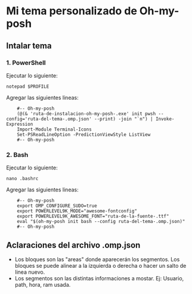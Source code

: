 # Mi tema personalizado de Oh-my-posh

## Intalar tema

### 1. PowerShell

Ejecutar lo siguiente:

`notepad $PROFILE`

Agregar las siguientes lineas:

        #-- Oh-my-posh
        (@(& 'ruta-de-instalacion-oh-my-posh-.exe' init pwsh --config='ruta-del-tema-.omp.json' --print) -join "`n") | Invoke-Expression
        Import-Module Terminal-Icons
        Set-PSReadLineOption -PredictionViewStyle ListView
        #-- Oh-my-posh

### 2. Bash

Ejecutar lo siguiente:

`nano .bashrc`

Agregar las siguientes lineas:

        #-- Oh-my-posh
        export OMP_CONFIGURE_SUDO=true
        export POWERLEVEL9K_MODE="awesome-fontconfig"
        export POWERLEVEL9K_AWESOME_FONT="ruta-de-la-fuente-.ttf"
        eval "$(oh-my-posh init bash --config ruta-del-tema-.omp.json)"
        #-- Oh-my-posh

## Aclaraciones del archivo .omp.json

* Los bloques son las "areas" donde aparecerán los segmentos. Los bloques se puede alinear a la izquierda o derecha o hacer un salto de linea nuevo.
* Los segmentos son las distintas informaciones a mostar. Ej: Usuario, path, hora, ram usada.
